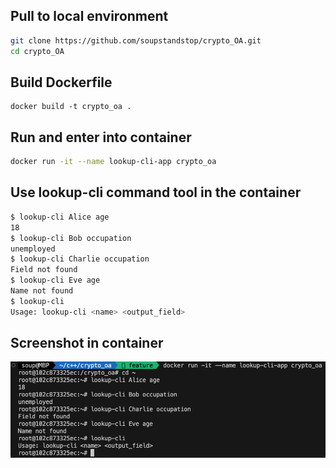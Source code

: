 ## Pull to local environment
```sh
git clone https://github.com/soupstandstop/crypto_OA.git
cd crypto_OA
```
## Build Dockerfile
```
docker build -t crypto_oa .
```
## Run and enter into container
```sh
docker run -it --name lookup-cli-app crypto_oa
```
## Use lookup-cli command tool in the container
```sh
$ lookup-cli Alice age
18
$ lookup-cli Bob occupation
unemployed
$ lookup-cli Charlie occupation
Field not found
$ lookup-cli Eve age
Name not found
$ lookup-cli
Usage: lookup-cli <name> <output_field>
```
## Screenshot in container
![screenshot](./data/screenshot.png)